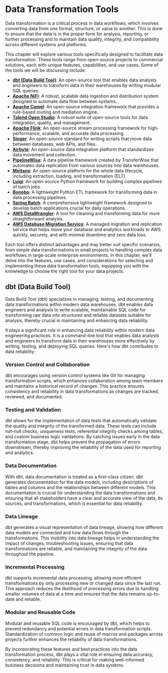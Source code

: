 # Data Transformation Tools
Data transformation is a critical process in data workflows, which involves converting data from one format, structure, or value to another. This is done to ensure that the data is in the proper form for analysis, reporting, or further processing and to maintain data quality, integrity, and compatibility across different systems and platforms.

This chapter will explore various tools specifically designed to facilitate data transformation. These tools range from open-source projects to commercial solutions, each with unique features, capabilities, and use cases. Some of the tools we will be discussing include:

* [**dbt (Data Build Tool)**](https://www.getdbt.com/): An open-source tool that enables data analysts and engineers to transform data in their warehouses by writing modular SQL queries.
* [**Apache NiFi**](https://nifi.apache.org/): A robust, scalable data ingestion and distribution system designed to automate data flow between systems.
* [**Apache Camel**](https://camel.apache.org/): An open-source integration framework that provides a rule-based routing and mediation engine.
* [**Talend Open Studio**](https://www.talend.com/products/talend-open-studio/): A robust suite of open-source tools for data integration, quality, and management.
* [**Apache Flink**](https://flink.apache.org/): An open-source stream processing framework for high-performance, scalable, and accurate data processing.
* [**Singer**](https://www.singer.io/): An open-source standard for writing scripts that move data between databases, web APIs, and files.
* [**Airbyte**](https://airbyte.com/): An open-source data integration platform that standardizes data movement and collection.
* [**PipelineWise**](https://github.com/transferwise/pipelinewise): A data pipeline framework created by TransferWise that automates data replication from various sources into data warehouses.
* [**Meltano**](https://meltano.com/): An open-source platform for the whole data lifecycle, including extraction, loading, and transformation (ELT).
* [**Luigi**](https://github.com/spotify/luigi): An open-source Python framework for building complex pipelines of batch jobs.
* [**Bonobo**](https://www.bonobo-project.org/): A lightweight Python ETL framework for transforming data in data processing pipelines.
* [**Spring Batch**](https://spring.io/projects/spring-batch): A comprehensive lightweight framework designed to develop batch applications crucial for daily operations.
* [**AWS DataWrangler**](https://github.com/aws/aws-sdk-pandas): A tool for cleaning and transforming data for more straightforward analysis.
* [**AWS Database Migration Service**](https://aws.amazon.com/dms/): A managed migration and replication service that helps move your database and analytics workloads to AWS quickly, securely, and with minimal downtime and zero data loss.

Each tool offers distinct advantages and may better suit specific scenarios, from simple data transformations in small projects to handling complex data workflows in large-scale enterprise environments. In this chapter, we'll delve into the features, use cases, and considerations for selecting and implementing these data transformation tools, equipping you with the knowledge to choose the right tool for your data projects.

## dbt (Data Build Tool)
Data Build Tool (dbt) specializes in managing, testing, and documenting data transformations within modern data warehouses. dbt enables data engineers and analysts to write scalable, maintainable SQL code for transforming raw data into structured and reliable datasets suitable for analysis, thereby crucial in maintaining and enhancing data reliability.

It plays a significant role in enhancing data reliability within modern data engineering practices. It is a command-line tool that enables data analysts and engineers to transform data in their warehouses more effectively by writing, testing, and deploying SQL queries. Here's how dbt contributes to data reliability:

### Version Control and Collaboration
dbt encourages using version control systems like Git for managing transformation scripts, which enhances collaboration among team members and maintains a historical record of changes. This practice ensures consistency and reliability in data transformations as changes are tracked, reviewed, and documented.

### Testing and Validation
dbt allows for the implementation of data tests that automatically validate the quality and integrity of the transformed data. These tests can include not-null checks, uniqueness tests, referential integrity checks among tables, and custom business logic validations. By catching issues early in the data transformation stage, dbt helps prevent the propagation of errors downstream, thereby improving the reliability of the data used for reporting and analytics.

### Data Documentation
With dbt, data documentation is treated as a first-class citizen. dbt generates documentation for the data models, including descriptions of tables and columns and the relationships between different models. This documentation is crucial for understanding the data transformations and ensuring that all stakeholders have a clear and accurate view of the data, its sources, and transformations, which is essential for data reliability.

### Data Lineage
dbt generates a visual representation of data lineage, showing how different data models are connected and how data flows through the transformations. This visibility into data lineage helps in understanding the impact of changes, troubleshooting issues, ensuring that data transformations are reliable, and maintaining the integrity of the data throughout the pipeline.

### Incremental Processing
dbt supports incremental data processing, allowing more efficient transformations by only processing new or changed data since the last run. This approach reduces the likelihood of processing errors due to handling smaller volumes of data at a time and ensures that the data remains up-to-date and reliable.

### Modular and Reusable Code
Modular and reusable SQL code is encouraged by dbt, which helps to prevent redundancy and potential errors in data transformation scripts. Standardization of common logic and reuse of macros and packages across projects further enhances the reliability of data transformations.

By incorporating these features and best practices into the data transformation process, dbt plays a vital role in ensuring data accuracy, consistency, and reliability. This is critical for making well-informed business decisions and maintaining trust in data systems.